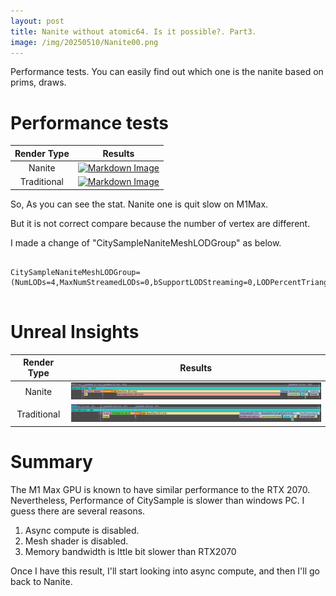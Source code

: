 ```yaml
---
layout: post
title: Nanite without atomic64. Is it possible?. Part3.
image: /img/20250510/Nanite00.png
---
```


Performance tests. You can easily find out which one is the nanite based on prims, draws.

# Performance tests

|Render Type|Results|
|:---:|:---:|
|Nanite|[![Markdown Image](/img/20250510/Nanite00.png "Nanite")](https://interjh.github.io/img/20250510/Nanite00.png)|
|Traditional|[![Markdown Image](/img/20250510/Nanite01.png "Traditional")](https://interjh.github.io/img/20250510/Nanite01.png)|

So, As you can see the stat. Nanite one is quit slow on M1Max.

But it is not correct compare because the number of vertex are different.

I made a change of "CitySampleNaniteMeshLODGroup" as below.

<pre>
<code>
CitySampleNaniteMeshLODGroup=(NumLODs=4,MaxNumStreamedLODs=0,bSupportLODStreaming=0,LODPercentTriangles=25.0)
</code>
</pre>

# Unreal Insights

|Render Type|Results|
|:---:|:---:|
|Nanite|[![Markdown Image](/img/20250510/Nanite02.png "Nanite")](https://interjh.github.io/img/20250510/Nanite02.png)|
|Traditional|[![Markdown Image](/img/20250510/Nanite03.png "Traditional")](https://interjh.github.io/img/20250510/Nanite03.png)|

# Summary
The M1 Max GPU is known to have similar performance to the RTX 2070. Nevertheless, Performance of CitySample is slower than windows PC.
I guess there are several reasons.
1. Async compute is disabled.
2. Mesh shader is disabled.
3. Memory bandwidth is lttle bit slower than RTX2070

Once I have this result, I'll start looking into async compute, and then I'll go back to Nanite.
